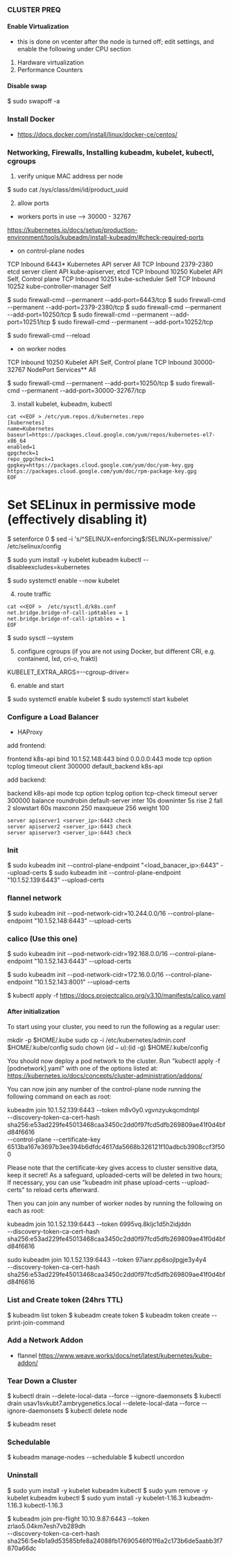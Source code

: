### CLUSTER PREQ ###

#### Enable Virtualization

- this is done on vcenter after the node is turned off; edit settings, and enable the following under CPU section

1. Hardware virtualization
2. Performance Counters

#### Disable swap

$ sudo swapoff -a

### Install Docker

- https://docs.docker.com/install/linux/docker-ce/centos/

### Networking, Firewalls, Installing kubeadm, kubelet, kubectl, cgroups

1. verify unique MAC address per node

$ sudo cat /sys/class/dmi/id/product_uuid

2. allow ports

- workers ports in use --> 30000 - 32767

https://kubernetes.io/docs/setup/production-environment/tools/kubeadm/install-kubeadm/#check-required-ports

- on control-plane nodes

TCP	Inbound	6443*	Kubernetes API server	All
TCP	Inbound	2379-2380	etcd server client API	kube-apiserver, etcd
TCP	Inbound	10250	Kubelet API	Self, Control plane
TCP	Inbound	10251	kube-scheduler	Self
TCP	Inbound	10252	kube-controller-manager	Self

$ sudo firewall-cmd --permanent --add-port=6443/tcp
$ sudo firewall-cmd --permanent --add-port=2379-2380/tcp
$ sudo firewall-cmd --permanent --add-port=10250/tcp
$ sudo firewall-cmd --permanent --add-port=10251/tcp
$ sudo firewall-cmd --permanent --add-port=10252/tcp

$ sudo firewall-cmd --reload

- on worker nodes

TCP	Inbound	10250	Kubelet API	Self, Control plane
TCP	Inbound	30000-32767	NodePort Services**	All

$ sudo firewall-cmd --permanent --add-port=10250/tcp
$ sudo firewall-cmd --permanent --add-port=30000-32767/tcp


3. install kubelet, kubeadm, kubectl

```
cat <<EOF > /etc/yum.repos.d/kubernetes.repo
[kubernetes]
name=Kubernetes
baseurl=https://packages.cloud.google.com/yum/repos/kubernetes-el7-x86_64
enabled=1
gpgcheck=1
repo_gpgcheck=1
gpgkey=https://packages.cloud.google.com/yum/doc/yum-key.gpg https://packages.cloud.google.com/yum/doc/rpm-package-key.gpg
EOF
```

# Set SELinux in permissive mode (effectively disabling it)
$ setenforce 0
$ sed -i 's/^SELINUX=enforcing$/SELINUX=permissive/' /etc/selinux/config

$ sudo yum install -y kubelet kubeadm kubectl --disableexcludes=kubernetes

$ sudo systemctl enable --now kubelet

4. route traffic
```
cat <<EOF >  /etc/sysctl.d/k8s.conf
net.bridge.bridge-nf-call-ip6tables = 1
net.bridge.bridge-nf-call-iptables = 1
EOF
```

$ sudo sysctl --system

5. configure cgroups (if you are not using Docker, but different CRI, e.g. containerd, lxd, cri-o, frakti)

KUBELET_EXTRA_ARGS=--cgroup-driver=<value>

6. enable and start

$ sudo systemctl enable kubelet
$ sudo systemctl start kubelet

### Configure a Load Balancer

- HAProxy

add frontend:

frontend k8s-api
    bind 10.1.52.148:443
    bind 0.0.0.0:443
    mode tcp
    option tcplog
    timeout client 300000
    default_backend k8s-api

add backend:

backend k8s-api
    mode tcp
    option tcplog
    option tcp-check
        timeout server 300000
    balance roundrobin
    default-server inter 10s downinter 5s rise 2 fall 2 slowstart 60s maxconn 250 maxqueue 256 weight 100

    server apiserver1 <server_ip>:6443 check
    server apiserver2 <server_ip>:6443 check
    server apiserver3 <server_ip>:6443 check


### Init

$ sudo kubeadm init --control-plane-endpoint "<load_banacer_ip>:6443" --upload-certs
$ sudo kubeadm init --control-plane-endpoint "10.1.52.139:6443" --upload-certs

### flannel network

$ sudo kubeadm init --pod-network-cidr=10.244.0.0/16 --control-plane-endpoint "10.1.52.148:6443" --upload-certs

### calico (Use this one)

$ sudo kubeadm init --pod-network-cidr=192.168.0.0/16 --control-plane-endpoint "10.1.52.143:6443" --upload-certs

$ sudo kubeadm init --pod-network-cidr=172.16.0.0/16 --control-plane-endpoint "10.1.52.143:8001" --upload-certs

$ kubectl apply -f https://docs.projectcalico.org/v3.10/manifests/calico.yaml

#### After initialization

To start using your cluster, you need to run the following as a regular user:

  mkdir -p $HOME/.kube
  sudo cp -i /etc/kubernetes/admin.conf $HOME/.kube/config
  sudo chown $(id -u):$(id -g) $HOME/.kube/config

You should now deploy a pod network to the cluster.
Run "kubectl apply -f [podnetwork].yaml" with one of the options listed at:
  https://kubernetes.io/docs/concepts/cluster-administration/addons/

You can now join any number of the control-plane node running the following command on each as root:

  kubeadm join 10.1.52.139:6443 --token m8v0y0.vgvnzyukqcmdntpl \
    --discovery-token-ca-cert-hash sha256:e53ad229fe45013468caa3450c2dd0f97fcd5dfb269809ae41f0d4bfd84f6616 \
    --control-plane --certificate-key 6513ba167e3697b3ee394b6dfdc4617da5668b326121f10adbcb3908ccf3f500

Please note that the certificate-key gives access to cluster sensitive data, keep it secret!
As a safeguard, uploaded-certs will be deleted in two hours; If necessary, you can use
"kubeadm init phase upload-certs --upload-certs" to reload certs afterward.

Then you can join any number of worker nodes by running the following on each as root:

kubeadm join 10.1.52.139:6443 --token 6995vq.8kljc1d5h2idjddn \
    --discovery-token-ca-cert-hash sha256:e53ad229fe45013468caa3450c2dd0f97fcd5dfb269809ae41f0d4bfd84f6616



sudo kubeadm join 10.1.52.139:6443 --token 97ianr.pp6sojlpgje3y4y4 \
    --discovery-token-ca-cert-hash sha256:e53ad229fe45013468caa3450c2dd0f97fcd5dfb269809ae41f0d4bfd84f6616

### List and Create token (24hrs TTL)

$ kubeadm list token
$ kubeadm create token
$ kubeadm token create --print-join-command

### Add a Network Addon

- flannel
https://www.weave.works/docs/net/latest/kubernetes/kube-addon/

### Tear Down a Cluster

$ kubectl drain <node name> --delete-local-data --force --ignore-daemonsets
$ kubectl drain usav1svkubt7.ambrygenetics.local --delete-local-data --force --ignore-daemonsets
$ kubectl delete node <node name>

$ kubeadm reset

### Schedulable

$ kubeadm manage-nodes <node> --schedulable
$ kubectl uncordon <node>

### Uninstall

$ sudo yum install -y kubelet kubeadm kubectl
$ sudo yum remove -y kubelet kubeadm kubectl
$ sudo yum install -y kubelet-1.16.3 kubeadm-1.16.3 kubectl-1.16.3

$ kubeadm join pre-flight 10.10.9.87:6443 --token zrlao5.04km7esh7vb289dh \
    --discovery-token-ca-cert-hash sha256:5e4b1a9d53585bfe8a24088fb17690546f01f6a2c173b6de5aabb3f7870a66dc